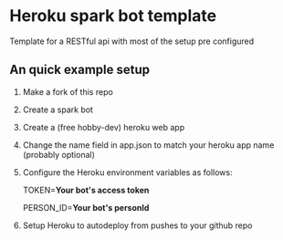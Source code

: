 # Heroku spark bot template
Template for a RESTful api with most of the setup pre configured

## An quick example setup

1. Make a fork of this repo

2. Create a spark bot

3. Create a (free hobby-dev) heroku web app

4. Change the name field in app.json to match your heroku app name (probably optional)

5. Configure the Heroku environment variables as follows:
    
    TOKEN=**Your bot's access token**
    
    PERSON_ID=**Your bot's personId**
    
6. Setup Heroku to autodeploy from pushes to your github repo
